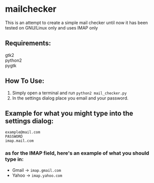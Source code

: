 # mailchecker
This is an attempt to create a simple mail checker
until now it has been tested on GNU/Linux only and uses IMAP only   

Requirements:
--------------
gtk2  
python2     
pygtk

How To Use:
------------
1. Simply open a terminal and run `python2 mail_checker.py`
2. In the settings dialog place you email and your password.

Example for what you might type into the settings dialog:
---------------------------------------------------

```
example@mail.com  
PASSWORD 
imap.mail.com
```

### as for the IMAP field, here's an example of what you should type in:
- Gmail -> `imap.gmail.com`
- Yahoo -> `imap.yahoo.com`

